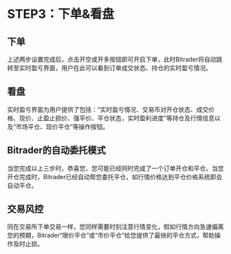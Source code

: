 # STEP3：下单&看盘

## 下单

上述两步设置完成后，点击开空或开多按钮即可开启下单，此时Bitrader将自动跳转至实时盈亏界面，用户在此可以看到订单成交状态、持仓的实时盈亏情况。

## 看盘

实时盈亏界面为用户提供了包括：“实时盈亏情况、交易币对开仓状态、成交价格、现价、止盈止损价、强平价、平仓状态，实时盈利进度”等持仓及行情信息以及“市场平仓、现价平仓”等操作按钮。

## Bitrader的自动委托模式

当您完成以上三步时，恭喜您，您可能已经同时完成了一个订单开仓和平仓。当您开仓完成时，Bitrader已经自动帮您委托平仓，如行情价格达到平仓价格系统即会自动平仓。

## 交易风控

同在交易所下单交易一样，您同样需要时刻注意行情变化，假如行情方向急速偏离您的预期，Bitrader“限价平仓”或“市价平仓”给您提供了最快的平仓方式，帮助操作及时止损。

